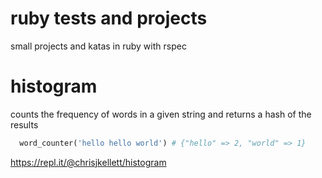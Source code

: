 # ruby tests and projects
small projects and katas in ruby with rspec

# histogram
counts the frequency of words in a given string and returns a hash of the results

```ruby
  word_counter('hello hello world') # {"hello" => 2, "world" => 1}
```

https://repl.it/@chrisjkellett/histogram
